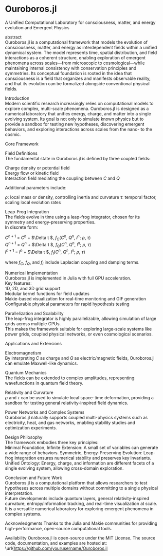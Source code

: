 # Ouroboros.jl  
A Unified Computational Laboratory for consciousness, matter, and energy evolution and Emergent Physics

abstract  
Ouroboros.jl is a computational framework that models the evolution of consciousness, matter, and energy as interdependent fields within a unified dynamical system. The model represents time, 
spatial distribution, and field interactions as a coherent structure, enabling exploration of emergent phenomena across scales—from microscopic to cosmological—while maintaining internal consistency with 
conservation principles and symmetries. Its conceptual foundation is rooted in the idea that consciousness is a field that organizes and manifests observable reality, and that its evolution can be formalized alongside conventional physical fields.

Introduction  
Modern scientific research increasingly relies on computational models to explore complex, multi-scale phenomena. 
Ouroboros.jl is designed as a numerical laboratory that unifies energy, charge, and matter into a single evolving system. 
Its goal is not only to simulate known physics but to provide a sandbox for testing new hypotheses, discovering emergent behaviors, and exploring interactions across scales from the nano- to the cosmic.

Core Framework

Field Definitions  
The fundamental state in Ouroboros.jl is defined by three coupled fields:  

  Charge density or potential field  
  Energy flow or kinetic field  
  Interaction field mediating the coupling between $C$ and $Q$

Additional parameters include:

  $\rho$: local mass or density, controlling inertia and curvature
  $\tau$: temporal factor, scaling local evolution rates

Leap-Frog Integration  
The fields evolve in time using a leap-frog integrator, chosen for its symmetry and energy-preserving properties.  
In discrete form:

$C^{n+1}$ = $C^n$ + $\Delta t \$, $f_C$($C^n$, $Q^n$, $I^n$; $\rho$, $\tau$)  
$Q^{n+1}$ = $Q^n$ + $\Delta t \$, $f_Q$($C^n$, $Q^n$, $I^n$; $\rho$, $\tau$)  
$I^{n+1}$ = $I^n$ + $\Delta t \$, $f_I$($C^n$, $Q^n$, $I^n$; $\rho$, $\tau$)

where $f_C$, $f_Q$, and $f_I$ include Laplacian coupling and damping terms.

Numerical Implementation  
Ouroboros.jl is implemented in Julia with full GPU acceleration.  
Key features:  
  1D, 2D, and 3D grid support  
  Modular kernel functions for field updates  
  Makie-based visualization for real-time monitoring and GIF generation  
  Configurable physical parameters for rapid hypothesis testing

Parallelization and Scalability  
The leap-frog integrator is highly parallelizable, allowing simulation of large grids across multiple GPUs.  
This makes the framework suitable for exploring large-scale systems like power grids, coupled physical networks, or even cosmological scenarios.

Applications and Extensions  

Electromagnetism  
By interpreting $C$ as charge and $Q$ as electric/magnetic fields, Ouroboros.jl can emulate Maxwell-like dynamics.

Quantum Mechanics  
The fields can be extended to complex amplitudes, representing wavefunctions in quantum field theory.

Relativity and Curvature  
$\rho$ and $\tau$ can be used to simulate local space-time deformation, providing a sandbox for testing general relativity-inspired field dynamics.

Power Networks and Complex Systems  
Ouroboros.jl naturally supports coupled multi-physics systems such as electricity, heat, and gas networks, enabling stability studies and optimization experiments.

Design Philosophy  
The framework embodies three key principles:  
  Minimal Foundation, Infinite Extension: A small set of variables can generate a wide range of behaviors.
  Symmetric, Energy-Preserving Evolution: Leap-frog integration ensures numerical stability and preserves key invariants.
  Unified Ontology: Energy, charge, and information are different facets of a single evolving system, allowing cross-domain exploration.

Conclusion and Future Work  
Ouroboros.jl is a computational platform that allows researchers to test hypotheses across multiple domains without committing to a single physical interpretation.  
Future developments include quantum layers, general relativity-inspired curvature, entropy/information tracking, and real-time visualization at scale.  
It is a versatile numerical laboratory for exploring emergent phenomena in complex systems.

Acknowledgments
Thanks to the Julia and Makie communities for providing high-performance, open-source computational tools.

Availability
Ouroboros.jl is open-source under the MIT License. 
The source code, documentation, and examples are hosted at: \url{https://github.com/yourusername/Ouroboros.jl
